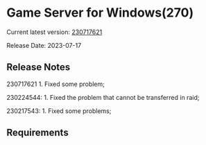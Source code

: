 Game Server for Windows(270)
===============
Current latest version: [230717621](https://github.com/amusegame/v270/releases/download/230717621/v270-230717621.github.7z)

Release Date: 2023-07-17

Release Notes
-----------------------------------
230717621
	1. Fixed some problem; 

230224544:
	1. Fixed the problem that cannot be transferred in raid; 

230217543:
	1. Fixed some problems; 


Requirements
-----------------------------------

